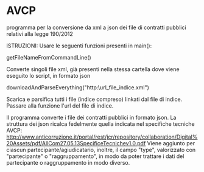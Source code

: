 # AVCP
programma per la conversione da xml a json dei file di contratti pubblici relativi alla legge 190/2012

ISTRUZIONI: 
Usare le seguenti funzioni presenti in main():

getFileNameFromCommandLine()

Converte singoli file xml, già presenti nella stessa cartella dove viene eseguito lo script, in formato json

downloadAndParseEverything("http:\\url_file_indice.xml")

Scarica e parsifica tutti i file (indice compreso) linkati dal file di indice. Passare alla funzione l'url del file di indice. 


Il programma converte i file dei contratti pubblici in formato json. La struttura dei json ricalca fedelmente quella indicata  nel specifiche tecniche AVCP: http://www.anticorruzione.it/portal/rest/jcr/repository/collaboration/Digital%20Assets/pdf/AllCom27.05.13SpecificeTecnichev1.0.pdf 
Viene aggiunto per ciascun partecipante/agiudicatario, inoltre, il campo "type", valorizzato con  "partecipante" o  "raggruppamento", in modo da poter trattare i dati del partecipante o raggruppamento in modo diverso. 
